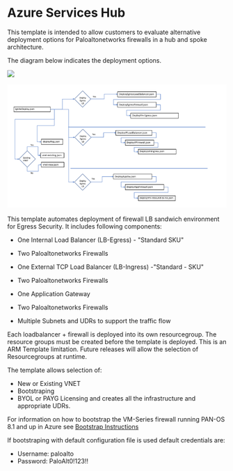 # Azure Services Hub
This template is intended to allow customers to evaluate alternative deployment options for Paloaltonetworks firewalls in a hub and spoke architecture. 

The diagram below indicates the deployment options.  




[<img src="http://azuredeploy.net/deploybutton.png"/>](https://portal.azure.com/#create/Microsoft.Template/uri/https%3A%2F%2Fraw.githubusercontent.com%2Fjharris10%2Fazure-svcs-hub%2Fmaster%2FazureDeploy.json?token=AZoiWUdo2qPkcTjMXpY8_KOkrP2aBqp_ks5ahJwcwA%3D%3D)

![alt text](https://github.com/jharris10/azure-svcs-hub/blob/master/documentation/template-structure.png)


This template automates deployment of firewall LB sandwich environment for Egress Security.
It includes following components:

- One Internal Load Balancer (LB-Egress) - "Standard SKU"
- Two Paloaltonetworks Firewalls
  
- One External TCP Load Balancer (LB-Ingress) -"Standard - SKU"
- Two Paloaltonetworks Firewalls
  
- One Application Gateway
- Two Paloaltonetworks Firewalls
  
- Multiple Subnets and UDRs to support the traffic flow

Each loadbalancer + firewall is deployed into its own resourcegroup.
The resource groups must be created before the template is deployed.  This is an ARM
Template limitation. Future releases will allow the selection of Resourcegroups at runtime.

 The template allows selection of:
 - New or Existing VNET
 - Bootstraping
 - BYOL or PAYG Licensing
 and creates all the infrastructure and appropriate UDRs.

 For information on how to bootstrap the VM-Series firewall running PAN-OS 8.1 and up in Azure see [Bootstrap Instructions](https://www.paloaltonetworks.com/documentation/81/virtualization/virtualization/bootstrap-the-vm-series-firewall/bootstrap-the-vm-series-firewall-in-azure#idd51f75b8-e579-44d6-a809-2fafcfe4b3b6)

 
 If bootstraping with default configuration file is used default credentials are:
 - Username: paloalto
 - Password: PaloAlt0!123!!
